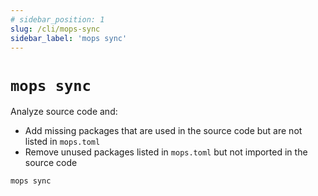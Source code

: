 ```yaml
---
# sidebar_position: 1
slug: /cli/mops-sync
sidebar_label: 'mops sync'
---
```


# `mops sync`

Analyze source code and:
- Add missing packages that are used in the source code but are not listed in `mops.toml`
- Remove unused packages listed in `mops.toml` but not imported in the source code

```
mops sync
```